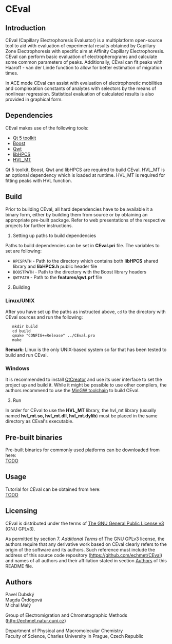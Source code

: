 CEval
===

Introduction
---

CEval (Capillary Electrophoresis Evaluator) is a multiplatform open-source tool to aid with evaluation of experimental results obtained by Capillary Zone Electrophoresis with specific aim at Affinity Capillary Electrophoresis. CEval can perform basic evaluation of electropherograms and calculate some common parameters of peaks. Additionally, CEval can fit peaks with Haaroff - van der Linde function to allow for better estimation of migration times.

In ACE mode CEval can assist with evaluation of electrophoretic mobilities and complexation constants of analytes with selectors by the means of nonlinear regression. Statistical evaluation of calculated results is also provided in graphical form.

Dependencies
---

CEval makes use of the following tools:

- [Qt 5 toolkit](https://www.qt.io/)
- [Boost](http://www.boost.org/)
- [Qwt](http://qwt.sourceforge.net/)
- [libHPCS](https://github.com/echmet/libHPCS)
- [HVL_MT](https://github.com/echmet/HVL_MT)

Qt 5 toolkit, Boost, Qwt and libHPCS are required to build CEval. HVL_MT is an optional dependency which is loaded at runtime. HVL_MT is required for fitting peaks with HVL function.

Build
---

Prior to building CEval, all hard dependencies have to be available it a binary form, either by building them from source or by obtaining an appropriate pre-built package. Refer to web presentations of the respective projects for further instructions.

1. Setting up paths to build dependencies

  Paths to build dependencies can be set in **CEval.pri** file. The variables to set are following:

  - `HPCSPATH` - Path to the directory which contains both **libHPCS** shared library and **libHPCS.h** public header file
  - `BOOSTPATH` - Path to the directory with the Boost library headers
  - `QWTPATH` - Path to the **features/qwt.prf** file

2. Building

  ### Linux/UNIX

  After you have set up the paths as instructed above, `cd` to the directory with CEval sources and run the following:

       mkdir build
       cd build
       qmake "CONFIG+=Release" ../CEval.pro
       make

  **Remark:** Linux is the only UNIX-based system so far that has been tested to build and run CEval.

  ### Windows

  It is recommended to install [QtCreator](https://www.qt.io/ide/) and use its user interface to set the project up and build it. While it might be possible to use other compilers, the authors recommend to use the [MinGW toolchain](http://www.mingw.org/) to build CEval.

3. Run

  In order for CEval to use the **HVL_MT** library, the hvl_mt library (usually named **hvl_mt.so, hvl_mt.dll, hvl_mt.dylib**) must be placed in the same directory as CEval's executable.

Pre-built binaries
---
Pre-built binaries for commonly used platforms can be downloaded from here:  
[TODO](http://the.void#Download)

Usage
---
Tutorial for CEval can be obtained from here:  
[TODO](http://the.void#Tutorial)

Licensing
---

CEval is distributed under the terms of [The GNU General Public License v3](https://www.gnu.org/licenses/gpl.html) (GNU GPLv3).

As permitted by section 7. *Additional Terms* of The GNU GPLv3 license, the authors require that any derivative work based on CEval clearly refers to the origin of the software and its authors. Such reference must include the address of this source code repository (https://github.com/echmet/CEval) and names of all authors and their affiliation stated in section [Authors](#Authors) of this README file.

<a name="Authors"></a>
Authors
---

Pavel Dubský  
Magda Ördögová  
Michal Malý  

Group of Electromigration and Chromatographic Methods (http://echmet.natur.cuni.cz)

Department of Physical and Macromolecular Chemistry  
Faculty of Science, Charles University in Prague, Czech Republic
